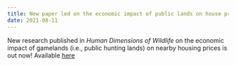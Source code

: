 ```yaml
---
title: New paper led on the economic impact of public lands on house prices out now in Human Dimensions of Wildlife!
date: 2021-08-11
---
```


New research published in *Human Dimensions of Wildlife* on the economic impact of gamelands (i.e., public hunting lands) on nearby housing prices is out now! Available [here](https://drive.google.com/file/d/1jolzYikOZP4OWOKgrXAZqq1wFib4QZaZ/view?usp=sharing)

